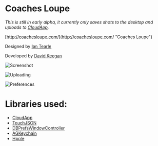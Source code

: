 Coaches Loupe
========

*This is still in early alpha, it currently only saves shots to the desktop and uploads to [CloudApp](http://getcloudapp.com).*

[http://coachesloupe.com/](http://coachesloupe.com/ "Coaches Loupe")

Designed by [Ian Tearle](http://iantearle.com/)

Developed by [David Keegan](http://inscopeapps.com/)

![Screenshot](https://github.com/InScopeApps/Coaches-Loupe/raw/master/Screenshots/Main.png "Screenshot")

![Uploading](https://github.com/InScopeApps/Coaches-Loupe/raw/master/Screenshots/Uploading.png "Uploading")

![Preferences](https://github.com/InScopeApps/Coaches-Loupe/raw/master/Screenshots/Preferences.png "Preferences")

Libraries used:
========

* [CloudApp](https://github.com/cloudapp/objective-c)
* [TouchJSON](https://github.com/TouchCode/TouchJSON)
* [DBPrefsWindowController](http://www.mere-mortal-software.com/blog/details.php?d=2007-03-11)
* [AGKeychain](http://homepage.mac.com/agerson/examples/keychain/)
* [Hpple](https://github.com/topfunky/hpple)
